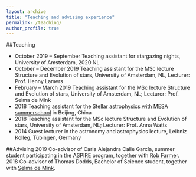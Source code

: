 ```yaml
---
layout: archive
title: "Teaching and advising experience"
permalink: /teaching/
author_profile: true
---
```



##Teaching
- October 2019 – September Teaching assistant for stargazing nights, University of Amsterdam,
2020 NL
- October – December 2019 Teaching assistant for the MSc lecture Structure and Evolution of
stars, University of Amsterdam, NL, Lecturer: Prof. Henny Lamers
- February – March 2019 Teaching assistant for the MSc lecture Structure and Evolution of
stars, University of Amsterdam, NL; Lecturer: Prof. Selma de Mink
- 2018 Teaching assistant for the [Stellar astrophysics with MESA summerschool](http://www.stellar-astrophysics.org/about.html) in Beijing, China
- 2018 Teaching assistant for the MSc lecture Structure and Evolution of
stars, University of Amsterdam, NL; Lecturer: Prof. Anna Watts
- 2014 Guest lecturer in the astronomy and astrophysics lecture, Leibniz
Kolleg, Tübingen, Germany

##Advising
2019 Co-advisor of Carla Alejandra Calle García, summer student participating in the [ASPIRE](https://aspire.science.uva.nl/index.html) program, together with [Rob Farmer](http://rjfarmer.io/).
2018 Co-advisor of Thomas Dodds, Bachelor of Science student, together with [Selma de Mink](http://www.selmademink.com/).
<!---
{% include base_path %}

{% for post in site.teaching reversed %}
  {% include archive-single.html %}
{% endfor %}
--->